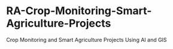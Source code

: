 # RA-Crop-Monitoring-Smart-Agriculture-Projects
Crop Monitoring and Smart Agriculture Projects Using AI and GIS
